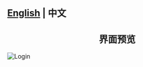 [English](./README.md) | 中文
---
<h2 align="center">界面预览</h2>
<img src="source\image\Snipaste_2024-03-16_13-19-12.png" alt="Login" />
